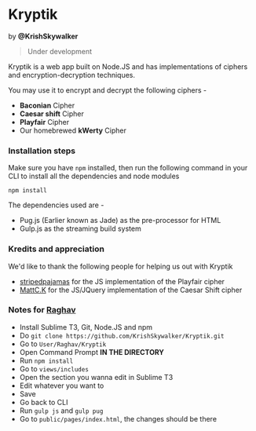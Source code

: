 # Kryptik
by **@KrishSkywalker**
> Under development

Kryptik is a web app built on Node.JS and has implementations of ciphers and encryption-decryption techniques. 

You may use it to encrypt and decrypt the following ciphers -

- **Baconian** Cipher
- **Caesar shift** Cipher
- **Playfair** Cipher
- Our homebrewed **kWerty** Cipher

### Installation steps
Make sure you have
```npm``` installed, then run the following command in your CLI to install all the dependencies and node modules

```npm install```

The dependencies used are - 

- Pug.js (Earlier known as Jade) as the pre-processor for HTML
- Gulp.js as the streaming build system

### Kredits and appreciation
We'd like to thank the following people for helping us out with Kryptik

- [stripedpajamas](https://github.com/stripedpajamas/playfair) for the JS implementation of the Playfair cipher
- [MattC.K](https://codepen.io/MattCK/pen/OyQyxE?editors=1010) for the JS/JQuery implementation of the Caesar Shift cipher

### Notes for [Raghav](Nigger.com)
- Install Sublime T3, Git, Node.JS and npm
- Do ```git clone https://github.com/KrishSkywalker/Kryptik.git```
- Go to ```User/Raghav/Kryptik```
- Open Command Prompt **IN THE DIRECTORY** 
- Run ```npm install``` 
- Go to ```views/includes```
- Open the section you wanna edit in Sublime T3
- Edit whatever you want to
- Save
- Go back to CLI
- Run ```gulp js``` and ```gulp pug```
- Go to ```public/pages/index.html```, the changes should be there
